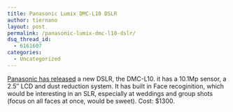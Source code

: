 ```yaml
---
title: Panasonic Lumix DMC-L10 DSLR
author: tiernano
layout: post
permalink: /panasonic-lumix-dmc-l10-dslr/
dsq_thread_id:
  - 6161607
categories:
  - Uncategorized
---
```

[Panasonic has released][1] a new DSLR, the DMC-L10. it has a 10.1Mp sensor, a 2.5&#8243; LCD and dust reduction system. It has built in Face recoginition, which would be interesting in an SLR, especially at weddings and group shots (focus on all faces at once, would be sweet). Cost: $1300.

 [1]: http://www.engadget.com/2007/08/30/panasonic-intros-lumix-dmc-l10-dslr/